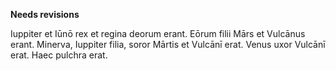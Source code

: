 **Needs revisions**

Iuppiter et Iūnō rex et regina deorum erant.
Eōrum filii Mārs et Vulcānus erant. 
Minerva, Iuppiter filia, soror Mārtis et Vulcānī erat.
Venus uxor Vulcānī erat. Haec pulchra erat.
